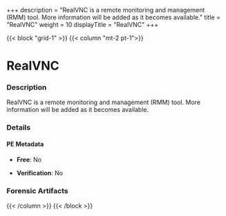 +++
description = "RealVNC is a remote monitoring and management (RMM) tool. More information will be added as it becomes available."
title = "RealVNC"
weight = 10
displayTitle = "RealVNC"
+++


{{< block "grid-1" >}}
{{< column "mt-2 pt-1">}}

# RealVNC


### Description

RealVNC is a remote monitoring and management (RMM) tool. More information will be added as it becomes available.




### Details


#### PE Metadata


- **Free**: No

- **Verification**: No





### Forensic Artifacts










{{< /column >}}
{{< /block >}}
